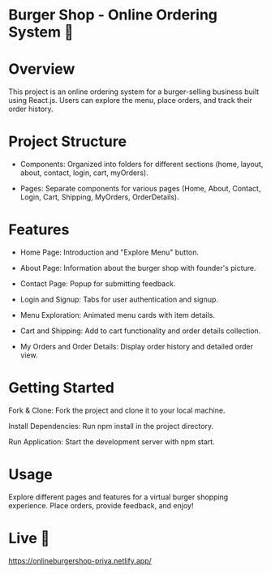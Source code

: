 
# Burger Shop - Online Ordering System 🍔

# Overview
This project is an online ordering system for a burger-selling business built using React.js. Users can explore the menu, place orders, and track their order history.

# Project Structure

- Components: Organized into folders for different sections (home, layout, about, contact, login, cart, myOrders).

- Pages: Separate components for various pages (Home, About, Contact, Login, Cart, Shipping, MyOrders, OrderDetails).


# Features

- Home Page: Introduction and "Explore Menu" button.

- About Page: Information about the burger shop with founder's picture.

- Contact Page: Popup for submitting feedback.

- Login and Signup: Tabs for user authentication and signup.

- Menu Exploration: Animated menu cards with item details.

- Cart and Shipping: Add to cart functionality and order details collection.
 
- My Orders and Order Details: Display order history and detailed order view.


# Getting Started

Fork & Clone: Fork the project and clone it to your local machine.

Install Dependencies: Run npm install in the project directory.

Run Application: Start the development server with npm start.

# Usage
Explore different pages and features for a virtual burger shopping experience. Place orders, provide feedback, and enjoy!

# Live 🎉
https://onlineburgershop-priya.netlify.app/ 

